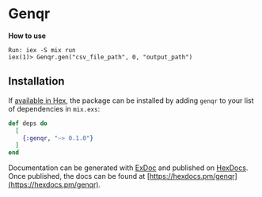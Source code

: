 # Genqr

**How to use**
```
Run: iex -S mix run
iex(1)> Genqr.gen("csv_file_path", 0, "output_path")
```


## Installation

If [available in Hex](https://hex.pm/docs/publish), the package can be installed
by adding `genqr` to your list of dependencies in `mix.exs`:

```elixir
def deps do
  [
    {:genqr, "~> 0.1.0"}
  ]
end
```

Documentation can be generated with [ExDoc](https://github.com/elixir-lang/ex_doc)
and published on [HexDocs](https://hexdocs.pm). Once published, the docs can
be found at [https://hexdocs.pm/genqr](https://hexdocs.pm/genqr).

